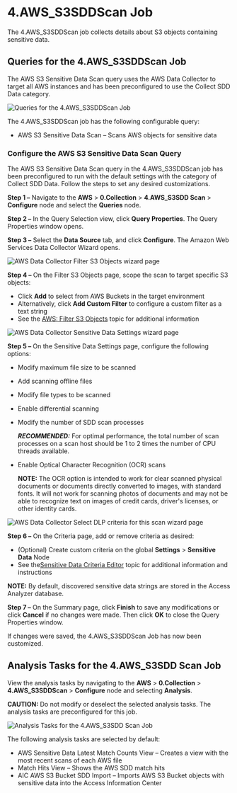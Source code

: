 # 4.AWS_S3SDDScan Job

The 4.AWS_S3SDDScan job collects details about S3 objects containing sensitive data.

## Queries for the 4.AWS_S3SDDScan Job

The AWS S3 Sensitive Data Scan query uses the AWS Data Collector to target all AWS instances and has
been preconfigured to use the Collect SDD Data category.

![Queries for the 4.AWS_S3SDDScan Job](/img/product_docs/accessanalyzer/solutions/aws/collection/s3sddscanqueries.webp)

The 4.AWS_S3SDDScan job has the following configurable query:

- AWS S3 Sensitive Data Scan – Scans AWS objects for sensitive data

### Configure the AWS S3 Sensitive Data Scan Query

The AWS S3 Sensitive Data Scan query in the 4.AWS_S3SDDScan job has been preconfigured to run with
the default settings with the category of Collect SDD Data. Follow the steps to set any desired
customizations.

**Step 1 –** Navigate to the **AWS** > **0.Collection** > **4.AWS_S3SDD Scan** > **Configure** node
and select the **Queries** node.

**Step 2 –** In the Query Selection view, click **Query Properties**. The Query Properties window
opens.

**Step 3 –** Select the **Data Source** tab, and click **Configure**. The Amazon Web Services Data
Collector Wizard opens.

![AWS Data Collector Filter S3 Objects wizard page](/img/product_docs/accessanalyzer/admin/datacollector/aws/filters3objects.webp)

**Step 4 –** On the Filter S3 Objects page, scope the scan to target specific S3 objects:

- Click **Add** to select from AWS Buckets in the target environment
- Alternatively, click **Add Custom Filter** to configure a custom filter as a text string
- See the [AWS: Filter S3 Objects](/docs/accessanalyzer/12.0/admin/datacollector/aws/filters3objects.md) topic for
  additional information

![AWS Data Collector Sensitive Data Settings wizard page](/img/product_docs/accessanalyzer/solutions/aws/collection/s3sddsensitivedata.webp)

**Step 5 –** On the Sensitive Data Settings page, configure the following options:

- Modify maximum file size to be scanned
- Add scanning offline files
- Modify file types to be scanned
- Enable differential scanning
- Modify the number of SDD scan processes

    **_RECOMMENDED:_** For optimal performance, the total number of scan processes on a scan host
    should be 1 to 2 times the number of CPU threads available.

- Enable Optical Character Recognition (OCR) scans

    **NOTE:** The OCR option is intended to work for clear scanned physical documents or documents
    directly converted to images, with standard fonts. It will not work for scanning photos of
    documents and may not be able to recognize text on images of credit cards, driver's licenses, or
    other identity cards.

![AWS Data Collector Select DLP criteria for this scan wizard page](/img/product_docs/accessanalyzer/admin/datacollector/ewsmailbox/criteria.webp)

**Step 6 –** On the Criteria page, add or remove criteria as desired:

- (Optional) Create custom criteria on the global **Settings** > **Sensitive Data** Node
- See
  the[Sensitive Data Criteria Editor](/docs/accessanalyzer/12.0/sensitivedatadiscovery/criteriaeditor/overview.md)
  topic for additional information and instructions

**NOTE:** By default, discovered sensitive data strings are stored in the Access Analyzer database.

**Step 7 –** On the Summary page, click **Finish** to save any modifications or click **Cancel** if
no changes were made. Then click **OK** to close the Query Properties window.

If changes were saved, the 4.AWS_S3SDDScan Job has now been customized.

## Analysis Tasks for the 4.AWS_S3SDD Scan Job

View the analysis tasks by navigating to the **AWS** > **0.Collection** > **4.AWS_S3SDDScan** >
**Configure** node and selecting **Analysis**.

**CAUTION:** Do not modify or deselect the selected analysis tasks. The analysis tasks are
preconfigured for this job.

![Analysis Tasks for the 4.AWS_S3SDD Scan Job](/img/product_docs/accessanalyzer/solutions/aws/collection/s3sddscananaylsistasks.webp)

The following analysis tasks are selected by default:

- AWS Sensitive Data Latest Match Counts View – Creates a view with the most recent scans of each
  AWS file
- Match Hits View – Shows the AWS SDD match hits
- AIC AWS S3 Bucket SDD Import – Imports AWS S3 Bucket objects with sensitive data into the Access
  Information Center
